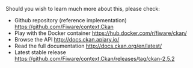 Should you wish to learn much more about this, please check: 

   - Github repository (reference implementation)  <https://github.com/Fiware/context.Ckan>
   - Play with the Docker container <https://hub.docker.com/r/fiware/ckan/>
   - Browse the API <http://docs.ckan.apiary.io/>
   - Read the full documentation <http://docs.ckan.org/en/latest/>
   - Latest stable release <https://github.com/Fiware/context.Ckan/releases/tag/ckan-2.5.2>
